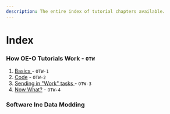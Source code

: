 ```yaml
---
description: The entire index of tutorial chapters available.
---
```


# Index

### How OE-O Tutorials Work - `OTW`

1. [Basics ](otw/otw-1.md)- `OTW-1`
2. [Code](otw/otw-2.md) - `OTW-2`
3. [Sending in "Work" tasks ](otw/otw-3.md)- `OTW-3`
4. [Now What?](otw/otw-4.md) - `OTW-4`

### Software Inc Data Modding


